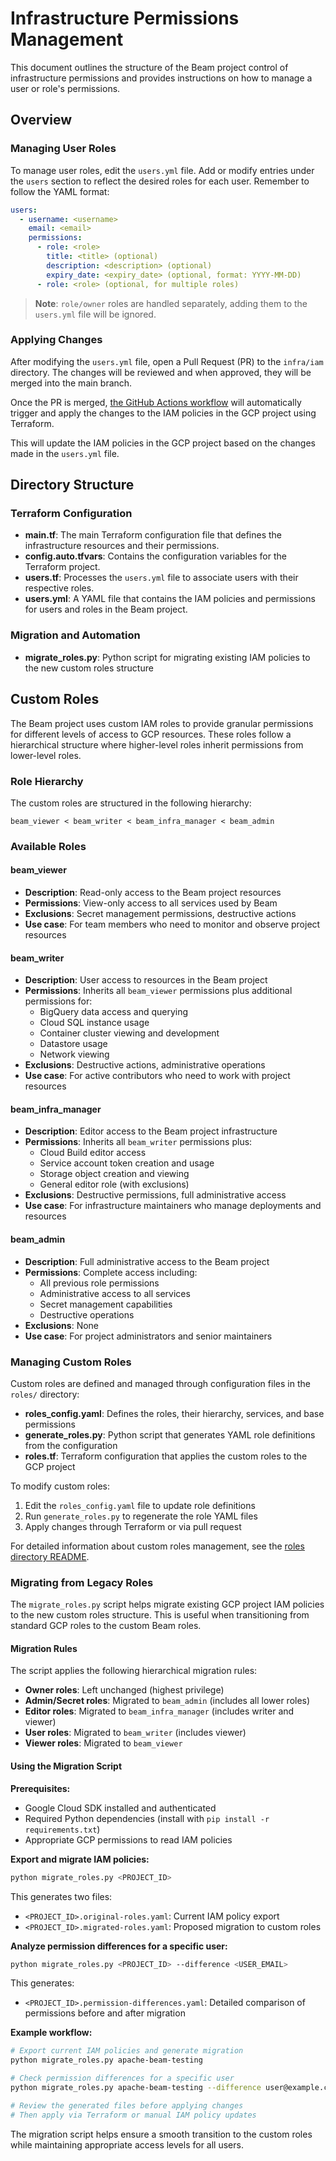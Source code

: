 <!--
    Licensed to the Apache Software Foundation (ASF) under one
    or more contributor license agreements.  See the NOTICE file
    distributed with this work for additional information
    regarding copyright ownership.  The ASF licenses this file
    to you under the Apache License, Version 2.0 (the
    "License"); you may not use this file except in compliance
    with the License.  You may obtain a copy of the License at

      http://www.apache.org/licenses/LICENSE-2.0

    Unless required by applicable law or agreed to in writing,
    software distributed under the License is distributed on an
    "AS IS" BASIS, WITHOUT WARRANTIES OR CONDITIONS OF ANY
    KIND, either express or implied.  See the License for the
    specific language governing permissions and limitations
    under the License.
-->

# Infrastructure Permissions Management

This document outlines the structure of the Beam project control of infrastructure permissions and
 provides instructions on how to manage a user or role's permissions.

## Overview

### Managing User Roles

To manage user roles, edit the `users.yml` file. Add or modify entries under the `users` section to
 reflect the desired roles for each user. Remember to follow the YAML format:

```yaml
users:
  - username: <username>
    email: <email>
    permissions:
      - role: <role>
        title: <title> (optional)
        description: <description> (optional)
        expiry_date: <expiry_date> (optional, format: YYYY-MM-DD)
      - role: <role> (optional, for multiple roles)
```

> **Note**: `role/owner` roles are handled separately, adding them to the `users.yml` file will be ignored.

### Applying Changes

After modifying the `users.yml` file, open a Pull Request (PR) to the `infra/iam` directory.
The changes will be reviewed and when approved, they will be merged into the main branch.

Once the PR is merged, [the GitHub Actions workflow](../../.github/workflows/beam_UserRoles.yml)
 will automatically trigger and apply the changes to the IAM policies in the GCP project using Terraform.

This will update the IAM policies in the GCP project based on the changes made in the `users.yml` file.

## Directory Structure

### Terraform Configuration

- **main.tf**: The main Terraform configuration file that defines the infrastructure resources and their permissions.
- **config.auto.tfvars**: Contains the configuration variables for the Terraform project.
- **users.tf**: Processes the `users.yml` file to associate users with their respective roles.
- **users.yml**: A YAML file that contains the IAM policies and permissions for users and roles in the Beam project.

### Migration and Automation

- **migrate_roles.py**: Python script for migrating existing IAM policies to the new custom roles structure

## Custom Roles

The Beam project uses custom IAM roles to provide granular permissions for different levels of access to GCP resources. These roles follow a hierarchical structure where higher-level roles inherit permissions from lower-level roles.

### Role Hierarchy

The custom roles are structured in the following hierarchy:

```
beam_viewer < beam_writer < beam_infra_manager < beam_admin
```

### Available Roles

#### beam_viewer
- **Description**: Read-only access to the Beam project resources
- **Permissions**: View-only access to all services used by Beam
- **Exclusions**: Secret management permissions, destructive actions
- **Use case**: For team members who need to monitor and observe project resources

#### beam_writer
- **Description**: User access to resources in the Beam project
- **Permissions**: Inherits all `beam_viewer` permissions plus additional permissions for:
  - BigQuery data access and querying
  - Cloud SQL instance usage
  - Container cluster viewing and development
  - Datastore usage
  - Network viewing
- **Exclusions**: Destructive actions, administrative operations
- **Use case**: For active contributors who need to work with project resources

#### beam_infra_manager
- **Description**: Editor access to the Beam project infrastructure
- **Permissions**: Inherits all `beam_writer` permissions plus:
  - Cloud Build editor access
  - Service account token creation and usage
  - Storage object creation and viewing
  - General editor role (with exclusions)
- **Exclusions**: Destructive permissions, full administrative access
- **Use case**: For infrastructure maintainers who manage deployments and resources

#### beam_admin
- **Description**: Full administrative access to the Beam project
- **Permissions**: Complete access including:
  - All previous role permissions
  - Administrative access to all services
  - Secret management capabilities
  - Destructive operations
- **Exclusions**: None
- **Use case**: For project administrators and senior maintainers

### Managing Custom Roles

Custom roles are defined and managed through configuration files in the `roles/` directory:

- **roles_config.yaml**: Defines the roles, their hierarchy, services, and base permissions
- **generate_roles.py**: Python script that generates YAML role definitions from the configuration
- **roles.tf**: Terraform configuration that applies the custom roles to the GCP project

To modify custom roles:

1. Edit the `roles_config.yaml` file to update role definitions
2. Run `generate_roles.py` to regenerate the role YAML files
3. Apply changes through Terraform or via pull request

For detailed information about custom roles management, see the [roles directory README](roles/README.md).

### Migrating from Legacy Roles

The `migrate_roles.py` script helps migrate existing GCP project IAM policies to the new custom roles structure. This is useful when transitioning from standard GCP roles to the custom Beam roles.

#### Migration Rules

The script applies the following hierarchical migration rules:

- **Owner roles**: Left unchanged (highest privilege)
- **Admin/Secret roles**: Migrated to `beam_admin` (includes all lower roles)
- **Editor roles**: Migrated to `beam_infra_manager` (includes writer and viewer)
- **User roles**: Migrated to `beam_writer` (includes viewer)
- **Viewer roles**: Migrated to `beam_viewer`

#### Using the Migration Script

**Prerequisites:**
- Google Cloud SDK installed and authenticated
- Required Python dependencies (install with `pip install -r requirements.txt`)
- Appropriate GCP permissions to read IAM policies

**Export and migrate IAM policies:**
```bash
python migrate_roles.py <PROJECT_ID>
```

This generates two files:
- `<PROJECT_ID>.original-roles.yaml`: Current IAM policy export
- `<PROJECT_ID>.migrated-roles.yaml`: Proposed migration to custom roles

**Analyze permission differences for a specific user:**
```bash
python migrate_roles.py <PROJECT_ID> --difference <USER_EMAIL>
```

This generates:
- `<PROJECT_ID>.permission-differences.yaml`: Detailed comparison of permissions before and after migration

**Example workflow:**
```bash
# Export current IAM policies and generate migration
python migrate_roles.py apache-beam-testing

# Check permission differences for a specific user
python migrate_roles.py apache-beam-testing --difference user@example.com

# Review the generated files before applying changes
# Then apply via Terraform or manual IAM policy updates
```

The migration script helps ensure a smooth transition to the custom roles while maintaining appropriate access levels for all users.
